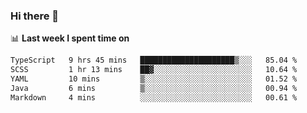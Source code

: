 ### Hi there 👋

<!--
**DBvc/DBvc** is a ✨ _special_ ✨ repository because its `README.md` (this file) appears on your GitHub profile.

Here are some ideas to get you started:

- 🔭 I’m currently working on ...
- 🌱 I’m currently learning ...
- 👯 I’m looking to collaborate on ...
- 🤔 I’m looking for help with ...
- 💬 Ask me about ...
- 📫 How to reach me: ...
- 😄 Pronouns: ...
- ⚡ Fun fact: ...
-->

📊 **Last week I spent time on**
<!--START_SECTION:waka-->

```txt
TypeScript   9 hrs 45 mins   █████████████████████▒░░░   85.04 %
SCSS         1 hr 13 mins    ██▓░░░░░░░░░░░░░░░░░░░░░░   10.64 %
YAML         10 mins         ▒░░░░░░░░░░░░░░░░░░░░░░░░   01.52 %
Java         6 mins          ▒░░░░░░░░░░░░░░░░░░░░░░░░   00.94 %
Markdown     4 mins          ░░░░░░░░░░░░░░░░░░░░░░░░░   00.61 %
```

<!--END_SECTION:waka-->
